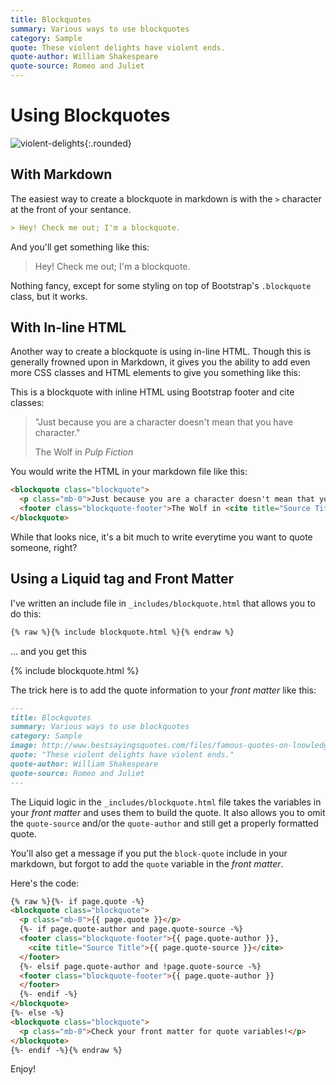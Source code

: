 ```yaml
---
title: Blockquotes
summary: Various ways to use blockquotes
category: Sample
quote: These violent delights have violent ends.
quote-author: William Shakespeare
quote-source: Romeo and Juliet
---
```


# Using Blockquotes

![violent-delights](https://78.media.tumblr.com/5c0975c6250ea70ccdf49a5a8be52f6f/tumblr_ogd7loM82j1slwmbvo1_500.gif){:.rounded}

## With Markdown

The easiest way to create a blockquote in markdown is with the `>` character at the front of your sentance.

```markdown
> Hey! Check me out; I'm a blockquote.
```

And you'll get something like this:

> Hey! Check me out; I'm a blockquote.

Nothing fancy, except for some styling on top of Bootstrap's `.blockquote` class, but it works.

## With In-line HTML

Another way to create a blockquote is using in-line HTML. Though this is generally frowned upon in Markdown, it gives you the ability to add even more CSS classes and HTML elements to give you something like this:

This is a blockquote with inline HTML using Bootstrap footer and cite classes:

<blockquote class="blockquote">
  <p class="mb-0">"Just because you are a character doesn't mean that you have character."</p>
  <footer class="blockquote-footer">The Wolf in <cite title="Source Title">Pulp Fiction</cite></footer>
</blockquote>

You would write the HTML in your markdown file like this:

```html
<blockquote class="blockquote">
  <p class="mb-0">Just because you are a character doesn't mean that you have character.</p>
  <footer class="blockquote-footer">The Wolf in <cite title="Source Title">Pulp Fiction</cite></footer>
</blockquote>
```

While that looks nice, it's a bit much to write everytime you want to quote someone, right?

## Using a Liquid tag and Front Matter

I've written an include file in `_includes/blockquote.html` that allows you to do this:

```markdown
{% raw %}{% include blockquote.html %}{% endraw %}
```

... and you get this

{% include blockquote.html %}

The trick here is to add the quote information to your _front matter_ like this:

```markdown
---
title: Blockquotes
summary: Various ways to use blockquotes
category: Sample
image: http://www.bestsayingsquotes.com/files/famous-quotes-on-lnowledge-2dd2f90c.jpg
quote: "These violent delights have violent ends."
quote-author: William Shakespeare
quote-source: Romeo and Juliet
---
```

The Liquid logic in the `_includes/blockquote.html` file takes the variables in your _front matter_ and uses them to build the quote. It also allows you to omit the `quote-source` and/or the `quote-author` and still get a properly formatted quote.

You'll also get a message if you put the `block-quote` include in your markdown, but forgot to add the `quote` variable in the _front matter_.

Here's the code:

```html
{% raw %}{%- if page.quote -%}
<blockquote class="blockquote">
  <p class="mb-0">{{ page.quote }}</p>
  {%- if page.quote-author and page.quote-source -%}
  <footer class="blockquote-footer">{{ page.quote-author }},
    <cite title="Source Title">{{ page.quote-source }}</cite>
  </footer>
  {%- elsif page.quote-author and !page.quote-source -%}
  <footer class="blockquote-footer">{{ page.quote-author }}
  </footer>
  {%- endif -%}
</blockquote>
{%- else -%}
<blockquote class="blockquote">
  <p class="mb-0">Check your front matter for quote variables!</p>
</blockquote>
{%- endif -%}{% endraw %}
```

Enjoy!
